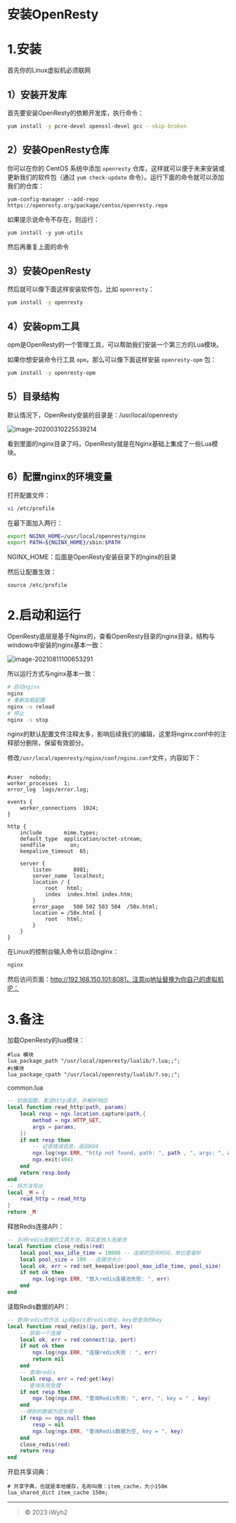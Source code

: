 # 安装OpenResty

# 1.安装

首先你的Linux虚拟机必须联网

## **1）安装开发库**

首先要安装OpenResty的依赖开发库，执行命令：

```sh
yum install -y pcre-devel openssl-devel gcc --skip-broken
```

## **2）安装OpenResty仓库**

你可以在你的 CentOS 系统中添加 `openresty` 仓库，这样就可以便于未来安装或更新我们的软件包（通过 `yum check-update` 命令）。运行下面的命令就可以添加我们的仓库：

```
yum-config-manager --add-repo https://openresty.org/package/centos/openresty.repo
```

如果提示说命令不存在，则运行：

```
yum install -y yum-utils 
```

然后再重复上面的命令

## **3）安装OpenResty**

然后就可以像下面这样安装软件包，比如 `openresty`：

```bash
yum install -y openresty
```

## **4）安装opm工具**

opm是OpenResty的一个管理工具，可以帮助我们安装一个第三方的Lua模块。

如果你想安装命令行工具 `opm`，那么可以像下面这样安装 `openresty-opm` 包：

```bash
yum install -y openresty-opm
```

## **5）目录结构**

默认情况下，OpenResty安装的目录是：/usr/local/openresty

![image-20200310225539214](assets/image-20200310225539214.png) 

看到里面的nginx目录了吗，OpenResty就是在Nginx基础上集成了一些Lua模块。

## **6）配置nginx的环境变量**

打开配置文件：

```sh
vi /etc/profile
```

在最下面加入两行：

```sh
export NGINX_HOME=/usr/local/openresty/nginx
export PATH=${NGINX_HOME}/sbin:$PATH
```

NGINX_HOME：后面是OpenResty安装目录下的nginx的目录

然后让配置生效：

```
source /etc/profile
```

# 2.启动和运行

OpenResty底层是基于Nginx的，查看OpenResty目录的nginx目录，结构与windows中安装的nginx基本一致：

![image-20210811100653291](assets/image-20210811100653291.png)

所以运行方式与nginx基本一致：

```sh
# 启动nginx
nginx
# 重新加载配置
nginx -s reload
# 停止
nginx -s stop
```

nginx的默认配置文件注释太多，影响后续我们的编辑，这里将nginx.conf中的注释部分删除，保留有效部分。

修改`/usr/local/openresty/nginx/conf/nginx.conf`文件，内容如下：

```nginx

#user  nobody;
worker_processes  1;
error_log  logs/error.log;

events {
    worker_connections  1024;
}

http {
    include       mime.types;
    default_type  application/octet-stream;
    sendfile        on;
    keepalive_timeout  65;

    server {
        listen       8081;
        server_name  localhost;
        location / {
            root   html;
            index  index.html index.htm;
        }
        error_page   500 502 503 504  /50x.html;
        location = /50x.html {
            root   html;
        }
    }
}
```

在Linux的控制台输入命令以启动nginx：

```sh
nginx
```

然后访问页面：http://192.168.150.101:8081，注意ip地址替换为你自己的虚拟机IP：

# 3.备注

加载OpenResty的lua模块：

```nginx
#lua 模块
lua_package_path "/usr/local/openresty/lualib/?.lua;;";
#c模块     
lua_package_cpath "/usr/local/openresty/lualib/?.so;;";  
```

common.lua

```lua
-- 封装函数，发送http请求，并解析响应
local function read_http(path, params)
    local resp = ngx.location.capture(path,{
        method = ngx.HTTP_GET,
        args = params,
    })
    if not resp then
        -- 记录错误信息，返回404
        ngx.log(ngx.ERR, "http not found, path: ", path , ", args: ", args)
        ngx.exit(404)
    end
    return resp.body
end
-- 将方法导出
local _M = {  
    read_http = read_http
}  
return _M
```

释放Redis连接API：

```lua
-- 关闭redis连接的工具方法，其实是放入连接池
local function close_redis(red)
    local pool_max_idle_time = 10000 -- 连接的空闲时间，单位是毫秒
    local pool_size = 100 --连接池大小
    local ok, err = red:set_keepalive(pool_max_idle_time, pool_size)
    if not ok then
        ngx.log(ngx.ERR, "放入redis连接池失败: ", err)
    end
end
```

读取Redis数据的API：

```lua
-- 查询redis的方法 ip和port是redis地址，key是查询的key
local function read_redis(ip, port, key)
    -- 获取一个连接
    local ok, err = red:connect(ip, port)
    if not ok then
        ngx.log(ngx.ERR, "连接redis失败 : ", err)
        return nil
    end
    -- 查询redis
    local resp, err = red:get(key)
    -- 查询失败处理
    if not resp then
        ngx.log(ngx.ERR, "查询Redis失败: ", err, ", key = " , key)
    end
    --得到的数据为空处理
    if resp == ngx.null then
        resp = nil
        ngx.log(ngx.ERR, "查询Redis数据为空, key = ", key)
    end
    close_redis(red)
    return resp
end
```

开启共享词典：

```nginx
# 共享字典，也就是本地缓存，名称叫做：item_cache，大小150m
lua_shared_dict item_cache 150m; 
```

------

> © 2023 iWyh2
